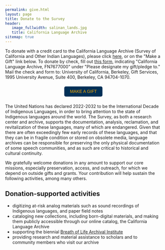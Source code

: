 ```yaml
---
permalink: give.html
layout: page
title: Donate to the Survey
header:
   image_fullwidth: salinan_lands.jpg
   title: California Language Archive
sitemap: true
---
```


To donate with a credit card to the California Language Archive (Survey of California and Other Indian Languages), please click [here](http://give.berkeley.edu/fund/FN7677000), or on the "Make a Gift" link below. To donate by check, fill out [this form](https://storage.googleapis.com/giveadmin/filer_public/c8/8e/c88e80f4-d972-4257-893f-8175b67429ae/uc_berkeley_mail-in_donation_form.pdf), indicating "California Language Archive, FN7677000" under "Please designate my gift/pledge to." Mail the check and form to: University of California, Berkeley, Gift Services, 1995 University Avenue, Suite 400, Berkeley, CA 94704-1070.

<div style="width: 380px; height: 50px; position: relative;
font-family: sans-serif; background-color: transparent; display:
flex; align-items: center; justify-content: space-around;">
<p style="margin: 0; padding: 0; max-width: 300px; color:
#3062b3; font-size: 18px;"></p>
<p><a style="display: inline-block; width: 124px; height: 33px;
background-color: #003057; color: #f2a900; font-size: 14px;
text-transform: uppercase; line-height: 33px; text-decoration: none;
text-align: center; border-radius: 5px;"
href="http://give.berkeley.edu/fund/FN7677000">Make a gift</a></p>
</div>

The United Nations has declared 2022-2032 to be the International Decade of Indigenous Languages, in order to bring attention to the state of Indigenous languages around the world. The Survey, as both a research center and archive, supports the documentation, analysis, reclamation, and revitalization of these languages, many of which are endangered. Given that there are often exceedingly few early records of these languages, and that they can be in fragile condition or stored on obsolete media, language archives can be responsible for preserving the only physical documentation of some speech communities, and as such are critical to historical and cultural continuity.

We gratefully welcome donations in any amount to support our core missions, especially preservation, access, and outreach, for which we depend on outside gifts and grants. Your contribution will help sustain the following activities, among many others.

## Donation-supported activities

* digitizing at-risk analog materials such as sound recordings of Indigenous languages, and paper field notes
* cataloging new collections, including born-digital materials, and making them publicly accessible through our online catalog, the California Language Archive
* supporting the biennial [Breath of Life Archival Institute](https://aicls.org/breath-of-life-institute/)
* providing research and material assistance to scholars and to community members who visit our archive
